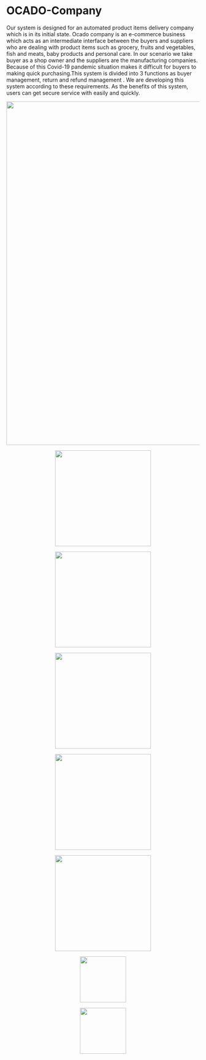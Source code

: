 # OCADO-Company
Our system is designed for an automated product items delivery company which is in its initial state.  Ocado company is an e-commerce business which acts as an intermediate interface between the buyers and suppliers who are dealing with product items such as grocery, fruits and vegetables, fish and meats,  baby products and personal care. In our scenario we take buyer as a shop owner and the suppliers are  the manufacturing companies. Because of this Covid-19 pandemic situation makes it difficult for  buyers to making quick purchasing.This system is divided into 3  functions as buyer management, return and refund management . We are developing this system according to these requirements. As the  benefits of this system, users can get secure service with easily and quickly.
<p align="center"> <img src = "https://user-images.githubusercontent.com/87639011/143383044-bf5da205-69e2-4854-8d61-cbb809afe41b.PNG" width = "700" height = "896" /> </p>
<p align="center"> <img src = "https://user-images.githubusercontent.com/87639011/143383063-f231da88-cc30-4e43-bac6-d6a03d4227be.PNG" width = "250" height = "250" /> </p>
<p align="center"> <img src = "https://user-images.githubusercontent.com/87639011/143383074-e450480a-a64d-4398-9f7c-e1aabfacc72e.png" width = "250" height = "250" /> </p>
<p align="center"> <img src = "https://user-images.githubusercontent.com/87639011/143383079-9f172a36-f3bf-484b-8ee0-3e340e316d33.PNG" width = "250" height = "250" /> </p>
<p align="center"> <img src = "https://user-images.githubusercontent.com/87639011/143383219-5ed79433-0e46-45f2-af9b-0af5b17599ef.PNG" width = "250" height = "250" /> </p>
<p align="center"> <img src = "https://user-images.githubusercontent.com/87639011/143383229-868952ae-8d58-4744-af7b-0e3db0f572aa.PNG" width = "250" height = "250" /> </p>
<p align="center"> <img src = "" width = "120" height = "120" /> </p>
<p align="center"> <img src = "" width = "120" height = "120" /> </p>





